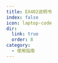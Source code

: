 ```yaml
---
title: EX402说明书
index: false
icon: laptop-code
dir:
  link: true
  order: 8
category:
  - 使用指南
---
```


<Catalog />
